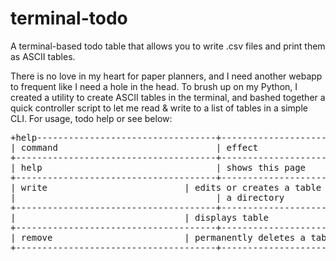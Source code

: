 # terminal-todo
A terminal-based todo table that allows you to write .csv files and print them as ASCII tables.

There is no love in my heart for paper planners, and I need another webapp to frequent like I need a hole in the head. To brush up on my Python, I created a utility to create ASCII tables in the terminal, and bashed together a quick controller script to let me read & write to a list of tables in a simple CLI. For usage, todo help or see below:

<pre>
+help----------------------------------+--------------------------------------+
| command                              | effect                               |
+--------------------------------------+--------------------------------------+
| help                                 | shows this page                      |
+--------------------------------------+--------------------------------------+
| write <name>                         | edits or creates a table in the dat- |
|                                      | a directory                          |
+--------------------------------------+--------------------------------------+
| <name>                               | displays table                       |
+--------------------------------------+--------------------------------------+
| remove <name>                        | permanently deletes a table          |
+--------------------------------------+--------------------------------------+
</pre>
